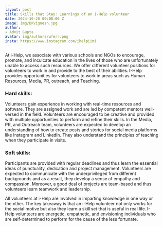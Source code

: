 ```yaml
---
layout: post
title: Skills that Stay: Learnings of an i-Help volunteer
date: 2024-10-28 00:00:00 Z
image: img/BKVignesh.jpg
author:
- Advit Gupta
avatar: img/authors/wferr.png
insta: https://www.instagram.com/ihelpiimi
---
```



At i-Help, we associate with various schools and NGOs to encourage, promote, and inculcate education in the lives of those who are unfortunately unable to access such resources. We offer different volunteer positions for volunteers to work in and provide to the best of their abilities. I-Help provides opportunities for volunteers to work in areas such as Human Resources, Media, PR, outreach, and Teaching.

### Hard skills: 
Volunteers gain experience in working with real-time resources and software. They are assigned work and are led by competent mentors well-versed in the field. Volunteers are encouraged to be creative and provided with multiple opportunities to perform and refine their skills. In the Media, PR, and Outreach team, volunteers are expected to develop an understanding of how to create posts and stories for social media platforms like Instagram and LinkedIn. They also understand the principles of teaching when they participate in visits.

### Soft skills:
Participants are provided with regular deadlines and thus learn the essential ideas of punctuality, dedication and project management. Volunteers are expected to communicate with the underprivileged from different backgrounds and as a result, they develop a sense of empathy and compassion. Moreover, a good deal of projects are team-based and thus volunteers learn teamwork and leadership.

All volunteers at i-Help are involved in imparting knowledge in one way or the other. The key takeaway is that an i-Help volunteer not only works for the social motive but also they learn a skill set that is useful in real life. I-Help volunteers are energetic, empathetic, and envisioning individuals who are self-determined to perform for the cause of the less fortunate.


